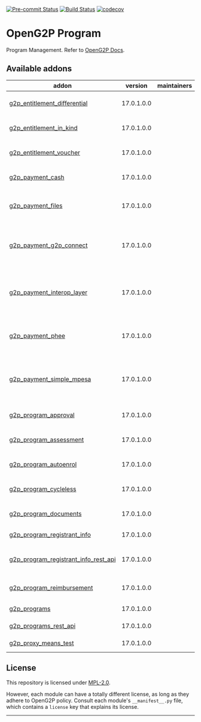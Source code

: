 
<!-- /!\ Non OCA Context : Set here the badge of your runbot / runboat instance. -->
[![Pre-commit Status](https://github.com/openg2p/openg2p-program/actions/workflows/pre-commit.yml/badge.svg?branch=17.0-develop)](https://github.com/openg2p/openg2p-program/actions/workflows/pre-commit.yml?query=branch%3A17.0-develop)
[![Build Status](https://github.com/openg2p/openg2p-program/actions/workflows/test.yml/badge.svg?branch=17.0-develop)](https://github.com/openg2p/openg2p-program/actions/workflows/test.yml?query=branch%3A17.0-develop)
[![codecov](https://codecov.io/gh/openg2p/openg2p-program/branch/17.0-develop/graph/badge.svg)](https://codecov.io/gh/openg2p/openg2p-program)
<!-- /!\ Non OCA Context : Set here the badge of your translation instance. -->

<!-- /!\ do not modify above this line -->

# OpenG2P Program

Program Management. Refer to [OpenG2P Docs](https://docs.openg2p.org).

<!-- /!\ do not modify below this line -->

<!-- prettier-ignore-start -->

[//]: # (addons)

Available addons
----------------
addon | version | maintainers | summary
--- | --- | --- | ---
[g2p_entitlement_differential](g2p_entitlement_differential/) | 17.0.1.0.0 |  | OpenG2P Entitlement: Differential
[g2p_entitlement_in_kind](g2p_entitlement_in_kind/) | 17.0.1.0.0 |  | OpenG2P Entitlement: In-Kind
[g2p_entitlement_voucher](g2p_entitlement_voucher/) | 17.0.1.0.0 |  | OpenG2P Entitlement: Voucher
[g2p_payment_cash](g2p_payment_cash/) | 17.0.1.0.0 |  | OpenG2P Program Payment: Cash
[g2p_payment_files](g2p_payment_files/) | 17.0.1.0.0 |  | OpenG2P Program Payments: In Files
[g2p_payment_g2p_connect](g2p_payment_g2p_connect/) | 17.0.1.0.0 |  | OpenG2P Program Payment: G2P Connect Payment Manager
[g2p_payment_interop_layer](g2p_payment_interop_layer/) | 17.0.1.0.0 |  | OpenG2P Program Payment (Payment Interoperability Layer)
[g2p_payment_phee](g2p_payment_phee/) | 17.0.1.0.0 |  | OpenG2P Program Payment (Payment Hub EE)
[g2p_payment_simple_mpesa](g2p_payment_simple_mpesa/) | 17.0.1.0.0 |  | OpenG2P Program Payment: Simple Mpesa Payment Manager
[g2p_program_approval](g2p_program_approval/) | 17.0.1.0.0 |  | OpenG2P Program: Approval
[g2p_program_assessment](g2p_program_assessment/) | 17.0.1.0.0 |  | OpenG2P Program: Assessment
[g2p_program_autoenrol](g2p_program_autoenrol/) | 17.0.1.0.0 |  | OpenG2P Programs: Autoenrol
[g2p_program_cycleless](g2p_program_cycleless/) | 17.0.1.0.0 |  | OpenG2P Programs: Cycleless
[g2p_program_documents](g2p_program_documents/) | 17.0.1.0.0 |  | OpenG2P Program: Documents
[g2p_program_registrant_info](g2p_program_registrant_info/) | 17.0.1.0.0 |  | G2P Program: Registrant Info
[g2p_program_registrant_info_rest_api](g2p_program_registrant_info_rest_api/) | 17.0.1.0.0 |  | G2P Program : Program Registrant Info Rest API
[g2p_program_reimbursement](g2p_program_reimbursement/) | 17.0.1.0.0 |  | OpenG2P Programs: Reimbursement
[g2p_programs](g2p_programs/) | 17.0.1.0.0 |  | OpenG2P Programs
[g2p_programs_rest_api](g2p_programs_rest_api/) | 17.0.1.0.0 |  | G2P Programs: REST API
[g2p_proxy_means_test](g2p_proxy_means_test/) | 17.0.1.0.0 |  | G2P: Proxy Means Test

[//]: # (end addons)

<!-- prettier-ignore-end -->

## License

This repository is licensed under [MPL-2.0](LICENSE).

However, each module can have a totally different license, as long as they adhere to OpenG2P
policy. Consult each module's `__manifest__.py` file, which contains a `license` key
that explains its license.

----
<!-- /!\ Non OCA Context : Set here the full description of your organization. -->
